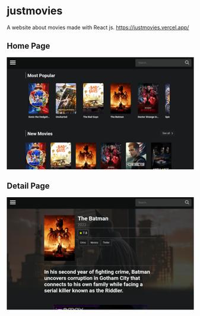 # justmovies
A website about movies made with React js.
https://justmovies.vercel.app/

## Home Page
![img](https://github.com/JonathanSaan/justmovies/blob/35857957b2e1661029d78c4f9492b3b98e845144/Capture+_2022-05-16-11-17-37-1.png)

## Detail Page
![img](https://github.com/JonathanSaan/justmovies/blob/450a3d1b4ff45a85169a59cca5115b6762e59420/Capture+_2022-05-16-11-17-48-1-1.png)

